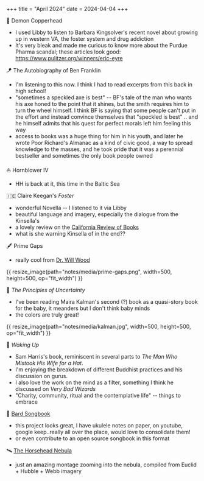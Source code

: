 +++
title = "April 2024"
date = 2024-04-04
+++

:snake: Demon Copperhead
- I used Libby to listen to Barbara Kingsolver's recent novel
about growing up in western VA, the foster system and drug addiction
- It's very bleak and made me curious to know more about the Purdue Pharma scandal;
these articles look good: https://www.pulitzer.org/winners/eric-eyre

:kite: The Autobiography of Ben Franklin
- I'm listening to this now. I think I had to read excerpts from this back in high school!
- "sometimes a speckled axe is best" --
BF's tale of the man who wants his axe honed to the point that it shines,
but the smith requires him to turn the wheel himself.
I think BF is saying that some people can't put in the effort and instead convince themselves that "speckled is best"
.. and he himself admits that his quest for perfect morals left him feeling this way
- access to books was a huge thing for him in his youth,
and later he wrote Poor Richard's Almanac as a kind of civic good,
a way to spread knowledge to the masses,
and he took pride that it was a perennial bestseller
and sometimes the only book people owned

:sailboat: Hornblower IV
- HH is back at it, this time in the Baltic Sea

:ireland: Claire Keegan's _Foster_
- wonderful Novella -- I listened to it via Libby
- beautiful language and imagery, especially the dialogue from the Kinsella's
- a lovely review on the [California Review of Books](https://calirb.com/foster-by-claire-keegan/)
- what is she warning Kinsella of in the end??

:fountain_pen: Prime Gaps
- really cool from [Dr. Will Wood](https://www.youtube.com/watch?v=gP7DZ4TiFz4)

{{ resize_image(path="notes/media/prime-gaps.png", width=500, height=500, op="fit_width") }}

:art: _The Principles of Uncertainty_
- I've been reading Maira Kalman's second (?) book as a quasi-story book for the baby,
it meanders but I don't think baby minds
- the colors are truly great!

{{ resize_image(path="notes/media/kalman.jpg", width=500, height=500, op="fit_width") }}

:sunrise: _Waking Up_
- Sam Harris's book, reminiscent in several parts to _The Man Who Mistook His Wife for a Hat_.
- I'm enjoying the breakdown of different Buddhist practices and his discussion on gurus.
- I also love the work on the mind as a filter, something I think he discussed on _Very Bad Wizards_
- "Charity, community, ritual and the contemplative life" -- things to embrace

:musical_note: [Bard Songbook](https://github.com/vojtechkral/bard)
- this project looks great,
I have ukulele notes on paper, on youtube, google keep..really all over the place, 
would love to consolidate them!
- or even contribute to an open source songbook in this format

:artificial_satellite: [The Horsehead Nebula](https://www.youtube.com/watch?v=TkVprNB5XbI)
- just an amazing montage zooming into the nebula,
compiled from Euclid + Hubble + Webb imagery
